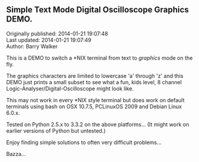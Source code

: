 ## Simple Text Mode Digital Oscilloscope Graphics DEMO.  
Originally published: 2014-01-21 19:07:48  
Last updated: 2014-01-21 19:07:49  
Author: Barry Walker  
  
This is a DEMO to switch a *NIX terminal from text to _graphics_ mode on the fly.

The graphics characters are limited to lowercase 'a' through 'z' and
this DEMO just prints a small subset to see what a fun, kids level, 8
channel Logic-Analyser/Digital-Oscilloscope might look like.

This may not work in every *NIX style terminal but does work on default
terminals using bash on OSX 10.7.5, PCLinuxOS 2009 and Debian Linux 6.0.x.

Tested on Python 2.5.x to 3.3.2 on the above platforms...
(It might work on earlier versions of Python but untested.)

Enjoy finding simple solutions to often very difficult problems...

Bazza...